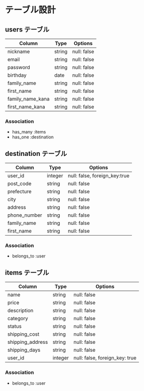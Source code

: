 # テーブル設計

## users テーブル

| Column           | Type   | Options     |
| ---------------- | ------ | ----------- |
| nickname         | string | null: false |
| email            | string | null: false |
| password         | string | null: false |
| birthday         | date   | null: false |
| family_name      | string | null: false |
| first_name       | string | null: false |
| family_name_kana | string | null: false |
| first_name_kana  | string | null: false |

### Association

- has_many :items
- has_one :destination

## destination テーブル

| Column       | Type       | Options                          |
| ---------    | ---------- |--------------------------------- |
| user_id      | integer    | null: false, foreign_key:true    |
| post_code    | string     | null: false                      |
| prefecture   | string     | null: false                      |
| city         | string     | null: false                      |
| address      | string     | null: false                      |
| phone_number | string     | null: false                      |
| family_name  | string     | null: false                      |
| first_name   | string     | null: false                      |

### Association

- belongs_to :user

## items テーブル

| Column           | Type    | Options                        |
| -------          | ------- | ------------------------------ |
| name             | string  | null: false                    |
| price            | string  | null: false                    |
| description      | string  | null: false                    |
| category         | string  | null: false                    |
| status           | string  | null: false                    |
| shipping_cost    | string  | null: false                    |
| shipping_address | string  | null: false                    |
| shipping_days    | string  | null: false                    |
| user_id          | integer | null: false, foreign_key: true |

### Association

- belongs_to :user